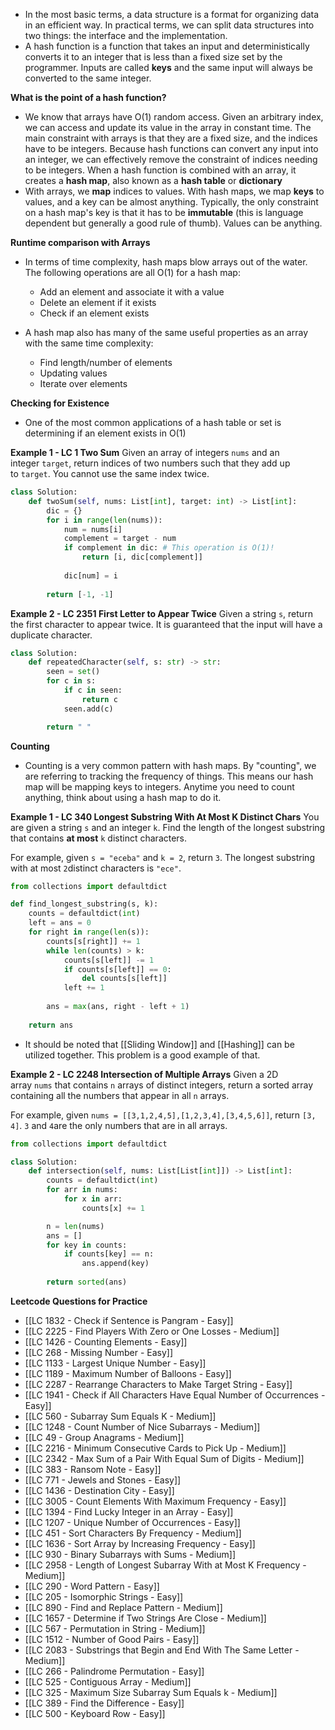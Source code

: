 - In the most basic terms, a data structure is a format for organizing data in an efficient way. In practical terms, we can split data structures into two things: the interface and the implementation.
- A hash function is a function that takes an input and deterministically converts it to an integer that is less than a fixed size set by the programmer. Inputs are called **keys** and the same input will always be converted to the same integer.

**What is the point of a hash function?**
- We know that arrays have O(1) random access. Given an arbitrary index, we can access and update its value in the array in constant time. The main constraint with arrays is that they are a fixed size, and the indices have to be integers. Because hash functions can convert any input into an integer, we can effectively remove the constraint of indices needing to be integers. When a hash function is combined with an array, it creates a **hash map**, also known as a **hash table** or **dictionary**
- With arrays, we **map** indices to values. With hash maps, we map **keys** to values, and a key can be almost anything. Typically, the only constraint on a hash map's key is that it has to be **immutable** (this is language dependent but generally a good rule of thumb). Values can be anything.

**Runtime comparison with Arrays**
- In terms of time complexity, hash maps blow arrays out of the water. The following operations are all O(1) for a hash map:
	- Add an element and associate it with a value
	- Delete an element if it exists
	- Check if an element exists

- A hash map also has many of the same useful properties as an array with the same time complexity:
	- Find length/number of elements
	- Updating values
	- Iterate over elements

**Checking for Existence**
- One of the most common applications of a hash table or set is determining if an element exists in O(1)

**Example 1 - LC 1 Two Sum**
Given an array of integers `nums` and an integer `target`, return indices of two numbers such that they add up to `target`. You cannot use the same index twice.

```python
class Solution:
    def twoSum(self, nums: List[int], target: int) -> List[int]:
        dic = {}
        for i in range(len(nums)):
            num = nums[i]
            complement = target - num
            if complement in dic: # This operation is O(1)!
                return [i, dic[complement]]
            
            dic[num] = i
        
        return [-1, -1]
```

**Example 2 - LC 2351 First Letter to Appear Twice**
Given a string `s`, return the first character to appear twice. It is guaranteed that the input will have a duplicate character.

```python
class Solution:
    def repeatedCharacter(self, s: str) -> str:
        seen = set()
        for c in s:
            if c in seen:
                return c
            seen.add(c)

        return " "
```

**Counting**
- Counting is a very common pattern with hash maps. By "counting", we are referring to tracking the frequency of things. This means our hash map will be mapping keys to integers. Anytime you need to count anything, think about using a hash map to do it.

**Example 1 - LC 340 Longest Substring With At Most K Distinct Chars**
You are given a string `s` and an integer `k`. Find the length of the longest substring that contains **at most** `k` distinct characters.

For example, given `s = "eceba"` and `k = 2`, return `3`. The longest substring with at most `2`distinct characters is `"ece"`.

```python 
from collections import defaultdict

def find_longest_substring(s, k):
    counts = defaultdict(int)
    left = ans = 0
    for right in range(len(s)):
        counts[s[right]] += 1
        while len(counts) > k:
            counts[s[left]] -= 1
            if counts[s[left]] == 0:
                del counts[s[left]]
            left += 1
        
        ans = max(ans, right - left + 1)
    
    return ans
```

- It should be noted that [[Sliding Window]] and [[Hashing]] can be utilized together. This problem is a good example of that. 

**Example 2 - LC 2248 Intersection of Multiple Arrays**
Given a 2D array `nums` that contains `n` arrays of distinct integers, return a sorted array containing all the numbers that appear in all `n` arrays.

For example, given `nums = [[3,1,2,4,5],[1,2,3,4],[3,4,5,6]]`, return `[3, 4]`. `3` and `4`are the only numbers that are in all arrays.

```python
from collections import defaultdict

class Solution:
    def intersection(self, nums: List[List[int]]) -> List[int]:
        counts = defaultdict(int)
        for arr in nums:
            for x in arr:
                counts[x] += 1

        n = len(nums)
        ans = []
        for key in counts:
            if counts[key] == n:
                ans.append(key)
        
        return sorted(ans)
```





**Leetcode Questions for Practice** 
- [[LC 1832 - Check if Sentence is Pangram - Easy]]
- [[LC 2225 - Find Players With Zero or One Losses - Medium]]
- [[LC 1426 - Counting Elements - Easy]]
- [[LC 268 - Missing Number - Easy]]
- [[LC 1133 - Largest Unique Number - Easy]]
- [[LC 1189 - Maximum Number of Balloons - Easy]]
- [[LC 2287 - Rearrange Characters to Make Target String - Easy]]
- [[LC 1941 - Check if All Characters Have Equal Number of Occurrences - Easy]]
- [[LC 560 - Subarray Sum Equals K - Medium]]
- [[LC 1248 - Count Number of Nice Subarrays - Medium]]
- [[LC 49 - Group Anagrams - Medium]]
- [[LC 2216 - Minimum Consecutive Cards to Pick Up - Medium]]
- [[LC 2342 - Max Sum of a Pair With Equal Sum of Digits - Medium]]
- [[LC 383 - Ransom Note - Easy]]
- [[LC 771 - Jewels and Stones - Easy]]
- [[LC 1436 - Destination City - Easy]]
- [[LC 3005 - Count Elements With Maximum Frequency - Easy]]
- [[LC 1394 - Find Lucky Integer in an Array - Easy]]
- [[LC 1207 - Unique Number of Occurrences - Easy]]
- [[LC 451 - Sort Characters By Frequency - Medium]]
- [[LC 1636 - Sort Array by Increasing Frequency - Easy]]
- [[LC 930 - Binary Subarrays with Sums - Medium]]
- [[LC 2958 - Length of Longest Subarray With at Most K Frequency - Medium]]
- [[LC 290 - Word Pattern - Easy]]
- [[LC 205 - Isomorphic Strings - Easy]]
- [[LC 890 - Find and Replace Pattern - Medium]]
- [[LC 1657 - Determine if Two Strings Are Close - Medium]]
- [[LC 567 - Permutation in String - Medium]]
- [[LC 1512 - Number of Good Pairs - Easy]]
- [[LC 2083 - Substrings that Begin and End With The Same Letter - Medium]]
- [[LC 266 - Palindrome Permutation - Easy]]
- [[LC 525 - Contiguous Array - Medium]]
- [[LC 325 - Maximum Size Subarray Sum Equals k - Medium]]
- [[LC 389 - Find the Difference - Easy]]
- [[LC 500 - Keyboard Row - Easy]]








